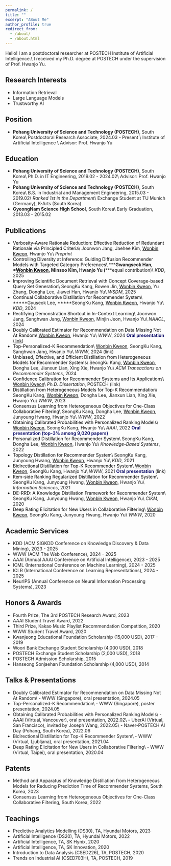 ```yaml
---
permalink: /
title: ""
excerpt: "ABout Me"
author_profile: true
redirect_from: 
  - /about/
  - /about.html
---
```

Hello! I am a postdoctoral researcher at POSTECH Institute of Artificial Intelligence.\\
I received my Ph.D. degree at POSTECH under the supervision of Prof. Hwanjo Yu.[](files/FWCI_avg_2024.11.26.PNG)

Research Interests
------
- Information Retrieval
- Large Language Models
- Trustworthy AI

Position
------
- **Pohang University of Science and Technology (POSTECH)**, South Korea\\
Postdoctoral Research Associate, 2024.03 - Present \\
Institute of Artificial Intelligence \\
Advisor: <a href="https://sites.google.com/view/postechdi/member/faculty?authuser=0" target="_blank" style="text-decoration:none;">Prof. Hwanjo Yu</a>

Education
------
- **Pohang University of Science and Technology (POSTECH)**, South Korea\\
Ph.D. in IT Engineering, 2019.02 - 2024.02\\
Advisor: <a href="https://sites.google.com/view/postechdi/member/faculty?authuser=0" target="_blank" style="text-decoration:none;">Prof. Hwanjo Yu</a>
- **Pohang University of Science and Technology (POSTECH)**, South Korea\\
B.S. in Industrial and Management Engineering, 2015.03 - 2019.02\\
*Ranked 1st in the Department*\\
Exchange Student at TU Munich (Germany), K-Arts (South Korea)
- **GyeongNam Science High School**, South Korea\\
Early Graduation, 2013.03 - 2015.02

Publications
-----
- <span style="color:black">Verbosity-Aware Rationale Reduction: Effective Reduction of Redundant Rationale via Principled Criteria</span>\\
Joonwon Jang, Jaehee Kim, <span style="color:black"><u>Wonbin Kweon</u></span>, Hwanjo Yu\\
<i>Preprint</i>
- <span style="color:black">Controlling Diversity at Inference: Guiding Diffusion Recommender Models with Targeted Category Preferences</span>\\
**\***Gwangseok Han, **\***<span style="color:black"><u>Wonbin Kweon</u></span>, Minsoo Kim, Hwanjo Yu (**\***equal contribution)\\
<i>KDD</i>, 2025
- <span style="color:black">Improving Scientific Document Retrieval with Concept Coverage-based Query Set Generation</span>\\
SeongKu Kang, Bowen Jin, <span style="color:black"><u>Wonbin Kweon</u></span>, Yu Zhang, Dongha Lee, Jiawei Han, Hwanjo Yu\\
<i>WSDM</i>, 2025
- <span style="color:black">Continual Collaborative Distillation for Recommender System</span>\\
**\***Gyuseok Lee, **\***SeongKu Kang, <span style="color:black"><u>Wonbin Kweon</u></span>, Hwanjo Yu\\
<i>KDD</i>, 2024
- <span style="color:black">Rectifying Demonstration Shortcut in In-Context Learning</span>\\
Joonwon Jang, Sanghwan Jang, <span style="color:black"><u>Wonbin Kweon</u></span>, Minjin Jeon, Hwanjo Yu\\
<i>NAACL</i>, 2024
- <span style="color:black">Doubly Calibrated Estimator for Recommendation on Data Missing Not At Random</span>\\
<span style="color:black"><u>Wonbin Kweon</u></span>, Hwanjo Yu\\
<i>WWW</i>, 2024 <span style="color:midnightblue">**Oral presentation**</span> (<a href="https://www.youtube.com/watch?v=fs-Xoi8oKWc&ab_channel=ACMSIGWEB" target="_blank" >link</a>)
- <span style="color:black">Top-Personalized-K Recommendation</span>\\
<span style="color:black"><u>Wonbin Kweon</u></span>, SeongKu Kang, Sanghwan Jang, Hwanjo Yu\\
<i>WWW</i>, 2024 (<a href="https://www.youtube.com/watch?v=LWTKEI1xqgU&ab_channel=ACMSIGWEB" target="_blank" style="text-decoration:none;" >link</a>)
- <span style="color:black">Unbiased, Effective, and Efficient Distillation from Heterogeneous Models for Recommender Systems</span>\\
SeongKu Kang, <span style="color:black"><u>Wonbin Kweon</u></span>, Dongha Lee, Jianxun Lian, Xing Xie, Hwanjo Yu\\
<i>ACM Transactions on Recommender Systems</i>, 2024
- <span style="color:black">Confidence Calibration for Recommender Systems and Its Applications</span>\\
<span style="color:black"><u>Wonbin Kweon</u></span>\\
<i>Ph.D. Dissertation</i>, POSTECH (<a href="https://arxiv.org/pdf/2402.16325.pdf" target="_blank" style="text-decoration:none;">link</a>)
- <span style="color:black">Distillation from Heterogeneous Models for Top-K Recommendation</span>\\
SeongKu Kang, <span style="color:black"><u>Wonbin Kweon</u></span>, Dongha Lee, Jianxun Lian, Xing Xie, Hwanjo Yu\\
<i>WWW</i>, 2023
- <span style="color:black">Consensus Learning from Heterogeneous Objectives for One-Class Collaborative Filtering</span>\\
SeongKu Kang, Dongha Lee, <span style="color:black"><u>Wonbin Kweon</u></span>, Junyoung Hwang, Hwanjo Yu\\
<i>WWW</i>, 2022
- <span style="color:black">Obtaining Calibrated Probabilities with Personalized Ranking Models</span>\\
<span style="color:black"><u>Wonbin Kweon</u></span>, SeongKu Kang, Hwanjo Yu\\
<i>AAAI</i>, 2022 <span style="color:midnightblue">**Oral presentation (top-3% among 9,020 papers)**</span>
- <span style="color:black">Personalized Distillation for Recommender System</span>\\
SeongKu Kang, Dongha Lee, <span style="color:black"><u>Wonbin Kweon</u></span>, Hwanjo Yu\\
<i>Knowledge-Based Systems</i>, 2022
- <span style="color:black">Topology Distillation for Recommender System</span>\\
SeongKu Kang, Junyoung Hwang, <span style="color:black"><u>Wonbin Kweon</u></span>, Hwanjo Yu\\
<i>KDD</i>, 2021
- <span style="color:black">Bidirectional Distillation for Top-K Recommender System</span>\\
<span style="color:black"><u>Wonbin Kweon</u></span>, SeongKu Kang, Hwanjo Yu\\
<i>WWW</i>, 2021 <span style="color:midnightblue">**Oral presentation**</span> (<a href="https://www.youtube.com/watch?v=VsyV0JLaUXY&ab_channel=VideoLecturesChannel" target="_blank" style="text-decoration:none;">link</a>)
- <span style="color:black">Item-side Ranking Regularized Distillation for Recommender System</span>\\
SeongKu Kang, Junyoung Hwang, <span style="color:black"><u>Wonbin Kweon</u></span>, Hwanjo Yu\\
<i>Information Sciences</i>, 2021
- <span style="color:black">DE-RRD: A Knowledge Distillation Framework for Recommender System</span>\\
SeongKu Kang, Junyoung Hwang, <span style="color:black"><u>Wonbin Kweon</u></span>, Hwanjo Yu\\
<i>CIKM</i>, 2020
- <span style="color:black">Deep Rating Elicitation for New Users in Collaborative Filtering</span>\\
<span style="color:black"><u>Wonbin Kweon</u></span>, SeongKu Kang, Junyoung Hwang, Hwanjo Yu\\
<i>WWW</i>, 2020

Academic Services
-----
<!-- **[Program Committee / Reviewer]** -->
- KDD (ACM SIGKDD Conference on Knowledge Discovery & Data Mining), 2023 - 2025
- WWW (ACM The Web Conference), 2024 - 2025
- AAAI (Annual AAAI Conference on Artificial Intelligence), 2023 - 2025
- ICML (International Conference on Machine Learning), 2024 - 2025
- ICLR (International Conference on Learning Representations), 2024 - 2025
- NeurIPS (Annual Conference on Neural Information Processing Systems), 2023

Honors & Awards
-----
- Fourth Prize, The 3rd POSTECH Research Award, 2023
- AAAI Student Travel Award, 2022
- Third Prize, Kakao Music Playlist Recommendation Competition, 2020
- WWW Student Travel Award, 2020
- Kwanjeong Educational Foundation Scholarship (15,000 USD), 2017 – 2019
- Woori Bank Exchange Student Scholarship (4,000 USD), 2018
- POSTECH Exchange Student Scholarship (2,000 USD), 2018
- POSTECH Admission Scholarship, 2015
- Hanseong Sonjaehan Foundation Scholarship (4,000 USD), 2014

Talks & Presentations
-----
- Doubly Calibrated Estimator for Recommendation on Data Missing Not At Random\\
&#45; WWW (Singapore), oral presentation, 2024.05
- Top-Personalized-K Recommendation\\
&#45; WWW (Singapore), poster presentation, 2024.05
- Obtaining Calibrated Probabilities with Personalized Ranking Models\\
&#45; AAAI (Virtual, Vancouver), oral presentation, 2022.02\\
&#45; UberAI (Virtual, San Francisco), invited by Joseph Wang, 2022.05\\
&#45; Naver-POSTECH AI Day (Pohang, South Korea), 2022.06
- Bidirectional Distillation for Top-K Recommender System\\
&#45; WWW (Virtual, Ljubljana), oral presentation, 2021.04
- Deep Rating Elicitation for New Users in Collaborative Filtering\\
&#45; WWW (Virtual, Taipei), oral presentation, 2020.04

Patents
-----
- Method and Apparatus of Knowledge Distillation from Heterogeneous Models for Reducing Prediction Time of Recommender Systems, South Korea, 2023
- Consensus Learning from Heterogeneous Objectives for One-Class Collaborative Filtering, South Korea, 2022

Teachings
-----
- Predictive Analytics Modelling (DS30), TA, Hyundai Motors, 2023
- Artificial Intelligence (DS20), TA, Hyundai Motors, 2022
- Artificial Intelligence, TA, SK Hynix, 2020
- Artificial Intelligence, TA, SK Innovation, 2020
- Introduction to Data Analysis (CSED226), TA, POSTECH, 2020
- Trends on Industrial AI (CSED703H), TA, POSTECH, 2019